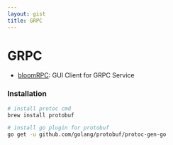 ```yaml
---
layout: gist
title: GRPC
---
```


# GRPC

- [bloomRPC](https://github.com/uw-labs/bloomrpc): GUI Client for GRPC Service

### Installation

```bash
# install protoc cmd 
brew install protobuf

# install go plugin for protobuf
go get -u github.com/golang/protobuf/protoc-gen-go


```
